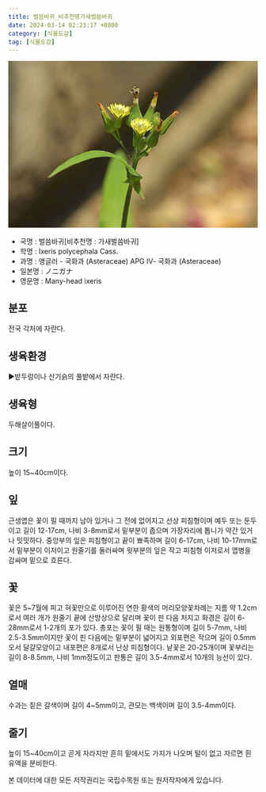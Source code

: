 ```yaml
---
title: 벌씀바귀_비추천명가새벌씀바귀
date: 2024-03-14 02:23:17 +0800
category: [식물도감]
tag: [식물도감]
---
```




![벌씀바귀[비추천명 : 가새벌씀바귀]](/assets/img/fileUpload/plants/basic/Compositae/Ixeris/2754/2754_2_th2.jpg)
- 국명 : 벌씀바귀[비추천명 : 가새벌씀바귀]
- 학명 : Ixeris polycephala Cass.
- 과명 : 앵글러 - 국화과 (Asteraceae) APG Ⅳ- 국화과 (Asteraceae)
- 일본명 : ノニガナ
- 영문명 : Many-head ixeris


## 분포
전국 각처에 자란다.
## 생육환경
▶밭두렁이나 산기슭의 풀밭에서 자란다.
## 생육형
두해살이풀이다.
## 크기
높이 15~40cm이다.
## 잎
근생엽은 꽃이 필 때까지 남아 있거나 그 전에 없어지고 선상 피침형이며 예두 또는 둔두이고 길이 12-17cm, 나비 3-8mm로서 밑부분이 좁으며 가장자리에 톱니가 약간 있거나 밋밋하다. 중앙부의 잎은 피침형이고 끝이 뾰족하며 길이 6-17cm, 나비 10-17mm로서 밑부분이 이저이고 원줄기를 둘러싸며 윗부분의 잎은 작고 피침형 이저로서 엽병을 감싸며 밑으로 흐른다.
## 꽃
꽃은 5~7월에 피고 혀꽃만으로 이루어진 연한 황색의 머리모양꽃차례는 지름 약 1.2cm로서 여러 개가 원줄기 끝에 산방상으로 달리며 꽃이 핀 다음 처지고 화경은 길이 6-28mm로서 1-2개의 포가 있다. 총포는 꽃이 필 때는 원통형이며 길이 5-7mm, 나비 2.5-3.5mm이지만 꽃이 핀 다음에는 밑부분이 넓어지고 외포편은 작으며 길이 0.5mm오서 달걀모양이고 내포편은 8개로서 난상 피침형이다. 낱꽃은 20-25개이며 꽃부리는 길이 8-8.5mm, 나비 1mm정도이고 판통은 길이 3.5-4mm로서 10개의 능선이 있다.
## 열매
수과는 짙은 갈색이며 길이 4~5mm이고, 관모는 백색이며 길이 3.5-4mm이다.
## 줄기
높이 15~40cm이고 곧게 자라지만 흔히 밑에서도 가지가 나오며 털이 없고 자르면 흰 유액을 분비한다.






본 데이터에 대한 모든 저작권리는 국립수목원 또는 원저작자에게 있습니다.
